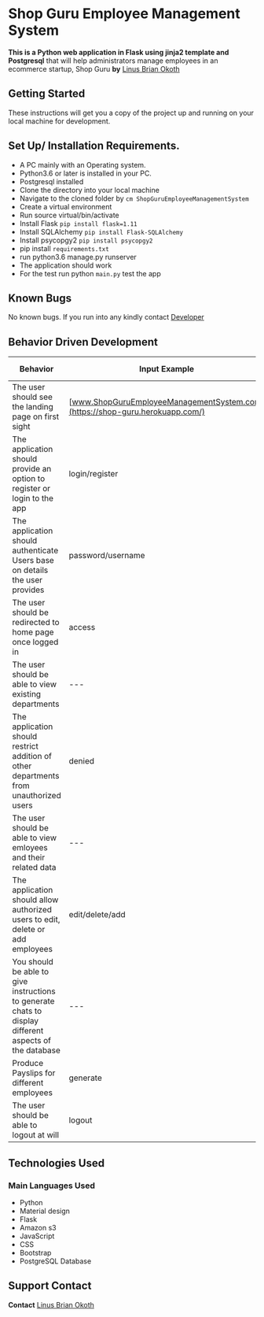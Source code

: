 # Shop Guru Employee Management System
__This is a Python web application in Flask using jinja2 template and Postgresql__ that will help administrators manage employees in an ecommerce startup, Shop Guru __by__ [Linus Brian Okoth](https://github.com/Ajuogaaz)

## Getting Started ##
These instructions will get you a copy of the project up and running on your local machine for development.

## Set Up/ Installation Requirements. ##
* A PC mainly with an Operating system.
* Python3.6 or later is installed in your PC.
* Postgresql installed
* Clone the directory into your local machine
* Navigate to the cloned folder by ```cm ShopGuruEmployeeManagementSystem ```
* Create a virtual environment
* Run source virtual/bin/activate
* Install Flask ``` pip install flask=1.11 ```
* Install SQLAlchemy ``` pip install Flask-SQLAlchemy ```
* Install psycopgy2 ``` pip install psycopgy2 ```  
* pip install ``` requirements.txt ```
* run python3.6 manage.py runserver
* The application should work
* For the test run python ``` main.py ``` test the app

## Known Bugs ##
No known bugs. If you run into any kindly contact [Developer](brianlinus1753@gmailcom)

## Behavior Driven Development ##

| __Behavior__ | __Input Example__ | __Output Example__ |
| --- | --- | --- |
| The user should see the landing page on first sight | [www.ShopGuruEmployeeManagementSystem.com](https://shop-guru.herokuapp.com/) | Home 
| The application should provide an option to register or login to the app | login/register | true |
| The application should authenticate Users base on details the user provides | password/username | Access or No access |
| The user should be redirected to home page once logged in | access | Homepage |
| The user should be able to view existing departments | --- | departments |
| The application should restrict addition of other departments from unauthorized users | denied | redirect back to department page |
| The user should be able to view emloyees and their related data | --- | employees |
| The application should allow authorized users to edit, delete or add employees | edit/delete/add | database altered succesfully |
| You should be able to give instructions to generate chats to display different aspects of the database | --- | pygal charts |
| Produce Payslips for different employees | generate | Payslip Pdf |
| The user should be able to logout at will | logout | True |

## Technologies Used ##
### Main Languages Used ###
- Python
- Material design
- Flask
- Amazon s3
- JavaScript
- CSS
- Bootstrap
- PostgreSQL Database 

## Support Contact ##
__Contact__ [Linus Brian Okoth](brianlinus1753@gmail.com)
